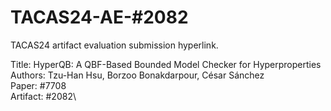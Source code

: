 # TACAS24-AE-#2082
TACAS24 artifact evaluation submission hyperlink. 

Title:    HyperQB: A QBF-Based Bounded Model Checker for Hyperproperties\
Authors:  Tzu-Han Hsu, Borzoo Bonakdarpour, César Sánchez\
Paper:    #7708\
Artifact: #2082\
